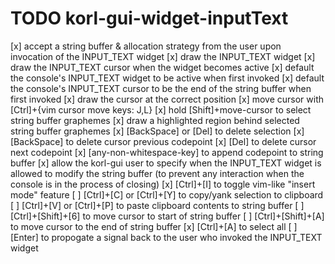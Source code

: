 # TODO korl-gui-widget-inputText

[x] accept a string buffer & allocation strategy from the user upon invocation of the INPUT_TEXT widget
[x] draw the INPUT_TEXT widget
[x] draw the INPUT_TEXT cursor when the widget becomes active
[x] default the console's INPUT_TEXT widget to be active when first invoked
[x] default the console's INPUT_TEXT cursor to be the end of the string buffer when first invoked
[x] draw the cursor at the correct position
[x] move cursor with [Ctrl]+{vim cursor move keys: J,L}
[x] hold [Shift]+move-cursor to select string buffer graphemes
[x] draw a highlighted region behind selected string buffer graphemes
[x] [BackSpace] or [Del] to delete selection
[x] [BackSpace] to delete cursor previous codepoint
[x] [Del] to delete cursor next codepoint
[x] [any-non-whitespace-key] to append codepoint to string buffer
[x] allow the korl-gui user to specify when the INPUT_TEXT widget is allowed to modify the string buffer (to prevent any interaction when the console is in the process of closing)
[x] [Ctrl]+[I] to toggle vim-like "insert mode" feature
[ ] [Ctrl]+[C] or [Ctrl]+[Y] to copy/yank selection to clipboard
[ ] [Ctrl]+[V] or [Ctrl]+[P] to paste clipboard contents to string buffer
[ ] [Ctrl]+[Shift]+[6] to move cursor to start of string buffer
[ ] [Ctrl]+[Shift]+[A] to move cursor to the end of string buffer
[x] [Ctrl]+[A] to select all
[ ] [Enter] to propogate a signal back to the user who invoked the INPUT_TEXT widget
